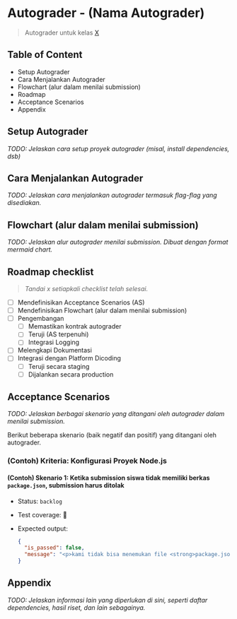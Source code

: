 # Autograder - (Nama Autograder)

> Autograder untuk kelas [X](https://www.dicoding.com/academies/x)

## Table of Content

- Setup Autograder
- Cara Menjalankan Autograder
- Flowchart (alur dalam menilai submission)
- Roadmap
- Acceptance Scenarios
- Appendix

## Setup Autograder

*TODO: Jelaskan cara setup proyek autograder (misal, install dependencies, dsb)*

## Cara Menjalankan Autograder

*TODO: Jelaskan cara menjalankan autograder termasuk flag-flag yang disediakan.*

## Flowchart (alur dalam menilai submission)

*TODO: Jelaskan alur autograder menilai submission. Dibuat dengan format mermaid chart.*

## Roadmap checklist

> _Tandai x setiapkali checklist telah selesai._

- [ ] Mendefinisikan Acceptance Scenarios (AS)
- [ ] Mendefinisikan Flowchart (alur dalam menilai submission)
- [ ] Pengembangan
    - [ ] Memastikan kontrak autograder
    - [ ] Teruji (AS terpenuhi)
    - [ ] Integrasi Logging
- [ ] Melengkapi Dokumentasi
- [ ] Integrasi dengan Platform Dicoding
    - [ ] Teruji secara staging
    - [ ] Dijalankan secara production

## Acceptance Scenarios

*TODO: Jelaskan berbagai skenario yang ditangani oleh autograder dalam menilai submission.*

Berikut beberapa skenario (baik negatif dan positif) yang ditangani oleh autograder.

### (Contoh) Kriteria:  Konfigurasi Proyek Node.js

#### (Contoh) Skenario 1: Ketika submission siswa tidak memiliki berkas `package.json`, submission harus ditolak

- Status: `backlog`

- Test coverage: 🔴

- Expected output:

  ```json
  {
    "is_passed": false,
    "message": "<p>kami tidak bisa menemukan file <strong>package.json</strong> pada submission yang kamu kirimkan, perlu diingat pada umumnya aplikasi Node.js memiliki file package.json untuk menyimpan konfigurasi filenya.</p>"
  }
  ```

## Appendix

*TODO: Jelaskan informasi lain yang diperlukan di sini, seperti daftar dependencies, hasil riset, dan lain sebagainya.*